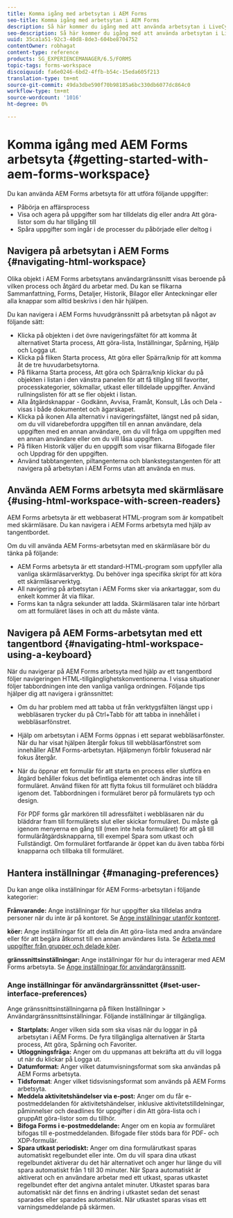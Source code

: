```yaml
---
title: Komma igång med arbetsytan i AEM Forms
seo-title: Komma igång med arbetsytan i AEM Forms
description: Så här kommer du igång med att använda arbetsytan i LiveCycle AEM Forms för att hantera era automatiserade affärsprocesser.
seo-description: Så här kommer du igång med att använda arbetsytan i LiveCycle AEM Forms för att hantera era automatiserade affärsprocesser.
uuid: 35ca1a51-92c3-40d8-8de3-604be8704752
contentOwner: robhagat
content-type: reference
products: SG_EXPERIENCEMANAGER/6.5/FORMS
topic-tags: forms-workspace
discoiquuid: fa6e0246-6bd2-4ffb-b54c-15eda605f213
translation-type: tm+mt
source-git-commit: 49da3dbe590f70b98185a6bc330db6077dc864c0
workflow-type: tm+mt
source-wordcount: '1016'
ht-degree: 0%

---
```



# Komma igång med AEM Forms arbetsyta {#getting-started-with-aem-forms-workspace}

Du kan använda AEM Forms arbetsyta för att utföra följande uppgifter:

* Påbörja en affärsprocess
* Visa och agera på uppgifter som har tilldelats dig eller andra Att göra-listor som du har tillgång till
* Spåra uppgifter som ingår i de processer du påbörjade eller deltog i

## Navigera på arbetsytan i AEM Forms {#navigating-html-workspace}

Olika objekt i AEM Forms arbetsytans användargränssnitt visas beroende på vilken process och åtgärd du arbetar med. Du kan se flikarna Sammanfattning, Forms, Detaljer, Historik, Bilagor eller Anteckningar eller alla knappar som alltid beskrivs i den här hjälpen.

Du kan navigera i AEM Forms huvudgränssnitt på arbetsytan på något av följande sätt:

* Klicka på objekten i det övre navigeringsfältet för att komma åt alternativet Starta process, Att göra-lista, Inställningar, Spårning, Hjälp och Logga ut.
* Klicka på fliken Starta process, Att göra eller Spärra/knip för att komma åt de tre huvudarbetsytorna.
* På flikarna Starta process, Att göra och Spärra/knip klickar du på objekten i listan i den vänstra panelen för att få tillgång till favoriter, processkategorier, sökmallar, utkast eller tilldelade uppgifter. Använd rullningslisten för att se fler objekt i listan.
* Alla åtgärdsknappar - Godkänn, Avvisa, Framåt, Konsult, Lås och Dela - visas i både dokumentet och ägarskapet.
* Klicka på ikonen Alla alternativ i navigeringsfältet, längst ned på sidan, om du vill vidarebefordra uppgiften till en annan användare, dela uppgiften med en annan användare, om du vill fråga om uppgiften med en annan användare eller om du vill låsa uppgiften.
* På fliken Historik väljer du en uppgift som visar flikarna Bifogade filer och Uppdrag för den uppgiften.
* Använd tabbtangenten, piltangenterna och blankstegstangenten för att navigera på arbetsytan i AEM Forms utan att använda en mus.

## Använda AEM Forms arbetsyta med skärmläsare {#using-html-workspace-with-screen-readers}

AEM Forms arbetsyta är ett webbaserat HTML-program som är kompatibelt med skärmläsare. Du kan navigera i AEM Forms arbetsyta med hjälp av tangentbordet.

Om du vill använda AEM Forms-arbetsytan med en skärmläsare bör du tänka på följande:

* AEM Forms arbetsyta är ett standard-HTML-program som uppfyller alla vanliga skärmläsarverktyg. Du behöver inga specifika skript för att köra ett skärmläsarverktyg.
* All navigering på arbetsytan i AEM Forms sker via ankartaggar, som du enkelt kommer åt via flikar.
* Forms kan ta några sekunder att ladda. Skärmläsaren talar inte hörbart om att formuläret läses in och att du måste vänta.

## Navigera på AEM Forms-arbetsytan med ett tangentbord {#navigating-html-workspace-using-a-keyboard}

När du navigerar på AEM Forms arbetsyta med hjälp av ett tangentbord följer navigeringen HTML-tillgänglighetskonventionerna. I vissa situationer följer tabbordningen inte den vanliga vanliga ordningen. Följande tips hjälper dig att navigera i gränssnittet:

* Om du har problem med att tabba ut från verktygsfälten längst upp i webbläsaren trycker du på Ctrl+Tabb för att tabba in innehållet i webbläsarfönstret.
* Hjälp om arbetsytan i AEM Forms öppnas i ett separat webbläsarfönster. När du har visat hjälpen återgår fokus till webbläsarfönstret som innehåller AEM Forms-arbetsytan. Hjälpmenyn förblir fokuserad när fokus återgår.
* När du öppnar ett formulär för att starta en process eller slutföra en åtgärd behåller fokus det befintliga elementet och ändras inte till formuläret. Använd fliken för att flytta fokus till formuläret och bläddra igenom det. Tabbordningen i formuläret beror på formulärets typ och design.

   För PDF forms går markören till adressfältet i webbläsaren när du bläddrar fram till formulärets slut eller skickar formuläret. Du måste gå igenom menyerna en gång till (men inte hela formuläret) för att gå till formuläråtgärdsknapparna, till exempel Spara som utkast och Fullständigt. Om formuläret fortfarande är öppet kan du även tabba förbi knapparna och tillbaka till formuläret.

## Hantera inställningar {#managing-preferences}

Du kan ange olika inställningar för AEM Forms-arbetsytan i följande kategorier:

**Frånvarande:** Ange inställningar för hur uppgifter ska tilldelas andra personer när du inte är på kontoret. Se [Ange inställningar utanför kontoret](todo-lists.md#setting-out-of-office-preferences).

**köer:** Ange inställningar för att dela din Att göra-lista med andra användare eller för att begära åtkomst till en annan användares lista. Se [Arbeta med uppgifter från grupper och delade köer](todo-lists.md#working-with-tasks-from-group-and-shared-queues).

**gränssnittsinställningar:** Ange inställningar för hur du interagerar med AEM Forms arbetsyta. Se [Ange inställningar för användargränssnitt](#set-user-interface-preferences).

### Ange inställningar för användargränssnittet {#set-user-interface-preferences}

Ange gränssnittsinställningarna på fliken Inställningar > Användargränssnittsinställningar. Följande inställningar är tillgängliga.

* **Startplats:** Anger vilken sida som ska visas när du loggar in på arbetsytan i AEM Forms. De fyra tillgängliga alternativen är Starta process, Att göra, Spårning och Favoriter.
* **Utloggningsfråga:** Anger om du uppmanas att bekräfta att du vill logga ut när du klickar på Logga ut.
* **Datumformat:** Anger vilket datumvisningsformat som ska användas på AEM Forms arbetsyta.
* **Tidsformat**: Anger vilket tidsvisningsformat som används på AEM Forms arbetsyta.
* **Meddela aktivitetshändelser via e-post:** Anger om du får e-postmeddelanden för aktivitetshändelser, inklusive aktivitetstilldelningar, påminnelser och deadlines för uppgifter i din Att göra-lista och i gruppAtt göra-listor som du tillhör.
* **Bifoga Forms i e-postmeddelande:** Anger om en kopia av formuläret bifogas till e-postmeddelanden. Bifogade filer stöds bara för PDF- och XDP-formulär.
* **Spara utkast periodiskt:** Anger om dina formulärutkast sparas automatiskt regelbundet eller inte. Om du vill spara dina utkast regelbundet aktiverar du det här alternativet och anger hur länge du vill spara automatiskt från 1 till 30 minuter. När Spara automatiskt är aktiverat och en användare arbetar med ett utkast, sparas utkastet regelbundet efter det angivna antalet minuter. Utkastet sparas bara automatiskt när det finns en ändring i utkastet sedan det senast sparades eller sparades automatiskt. När utkastet sparas visas ett varningsmeddelande på skärmen.
